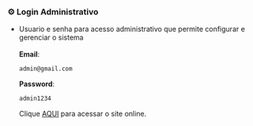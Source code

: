 ### ⚙️ Login Administrativo
- Usuario e senha para acesso administrativo que permite configurar e gerenciar o sistema <br><br>
  **Email**: 
  ```bash
  admin@gmail.com
  ```
  **Password**:
  ```bash
  admin1234
  ```

  Clique [AQUI](https://andremelchior.github.io/CRUD.js/) para acessar o site online.
